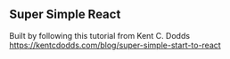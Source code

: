 ## Super Simple React

Built by following this tutorial from Kent C. Dodds https://kentcdodds.com/blog/super-simple-start-to-react 